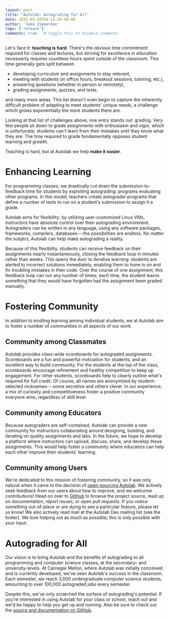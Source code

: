 ```yaml
---
layout: post
title: "Autolab: Autograding for All"
date: 2015-03-26T04:14:30-04:00
author: 'Jake Zimmerman'
tags: ['release']
comments: true   # toggle this to disable comments
---
```


Let's face it: __teaching is hard__. There's the obvious time commitment
required for classes and lectures, but striving for excellence in education
necessarily requires countless hours spent outside of the classroom. This time
generally gets split between

- developing curriculum and assignments to stay relevant,
- meeting with students (in office hours, breakout sessions, tutoring, etc.),
- answering questions (whether in person or remotely),
- grading assignments, quizzes, and tests,

and many more areas. This list doesn't even begin to capture the inherently
difficult problem of adapting to meet students' unique needs, a challenge which
grows exponentially the more students there are.

Looking at that list of challenges above, one entry stands out: grading. Very
few people sit down to grade assignments with enthusiasm and vigor, which is
unfortunate; students can't learn from their mistakes until they know what they
are. The time required to grade fundamentally opposes student learning and
growth.

Teaching is hard, but at Autolab we help __make it easier__.


# Enhancing Learning

For programming classes, we drastically cut down the submission-to-feedback time
for students by exploiting autograding: programs evaluating other programs. In
this model, teachers create autograder programs that define a number of tests to
run on a student's submission to assign it a grade.

Autolab aims for flexibility: by utilizing user-customized Linux VMs,
instructors have absolute control over their autograding environment.
Autograders can be written in any language, using any software packages,
frameworks, compilers, databases---the possibilities are endless. No matter the
subject, Autolab can help make autograding a reality.

Because of this flexibility, students can receive feedback on their assignments
nearly instantaneously, closing the feedback loop in minutes rather than weeks.
This opens the door to iterative learning: students are alerted to incorrect
solutions immediately, enabling them to hone in on and fix troubling mistakes in
their code. Over the course of one assignment, this feedback loop can run any
number of times; each time, the student learns something that they would have
forgotten had the assignment been graded manually.


# Fostering Community

In addition to kindling learning among individual students, we at Autolab aim to
foster a number of communities in all aspects of our work.


## Community among Classmates

Autolab provides class-wide scoreboards for autograded assignments. Scoreboards
are a fun and powerful motivation for students, and an excellent way to build
community. For the students at the top of the class, scoreboards encourage
refinement and healthy competition to keep up engagement. For other students,
scoreboards help to clearly outline what's required for full credit. Of course,
all names are anonymized by student-selected nicknames---some secretive and
others clever. In our experience, a mix of curiosity and competitiveness foster
a positive community everyone wins, regardless of skill level.


## Community among Educators

Because autograders are self-contained, Autolab can provide a new community for
instructors collaborating around designing, building, and iterating on quality
assignments and labs. In the future, we hope to develop a platform where
instructors can upload, discuss, share, and develop these assignments. This
would help foster a community where educators can help each other improve their
students' learning.


## Community among Users

We're dedicated to this mission of fostering community, so it was only natural
when it came to the decision of [open-sourcing Autolab][gh-autolab]. We actively
seek feedback from our users about how to improve, and we welcome contributions!
Head on over to [GitHub][gh-autolab] to browse the project source, read up on
documentation, report issues, or open pull requests. If you notice something
out-of-place or are dying to see a particular feature, please let us know! We
also actively read mail at the Autolab Dev mailing list (see the footer). We
love helping out as much as possible; this is only possible with your input.


# Autograding for All

Our vision is to bring Autolab and the benefits of autograding to all
programming and computer science classes, at the secondary- and
university-levels. At Carnegie Mellon, where Autolab was initially conceived and
is currently developed, we've seen Autolab's success in the classroom. Each
semester, we reach 3,000 undergraduate computer science students, amounting to
over 100,000 autograded jobs every semester.

Despite this, we've only scratched the surface of autograding's potential. If
you're interested in using Autolab for your class or school, reach out and we'd
be happy to help you get up and running. Also be sure to check out the [source
and documentation on GitHub][gh-autolab].



[gh-autolab]: https://github.com/autolab/Autolab
